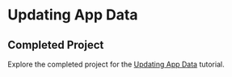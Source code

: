 # Updating App Data
## Completed Project

Explore the completed project for the [Updating App Data](https://developer.apple.com/tutorials/app-dev-training/updating-app-data) tutorial.


